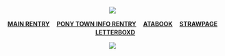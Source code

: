 <div align="center">
  
![](https://komarev.com/ghpvc/?username=10shadows&label=lets+kill+the+whale&color=orange&style=plastic)
  
<b>[MAIN RENTRY](https://rentry.co/crushingwaves) ㅤ[PONY TOWN INFO RENTRY](https://rentry.co/angelofdarkness) ㅤ[ATABOOK](https://portal.atabook.org/) ㅤ[STRAWPAGE](https://madnesscombat.straw.page/) ㅤ[LETTERBOXD](https://letterboxd.com/xpurgation/)</b>


![](https://cdn.donmai.us/sample/57/bc/__ishmael_project_moon_and_2_more_drawn_by_kyururirin__sample-57bce9bd0fd4d3a722e2b28e087df189.jpg)


</div>
